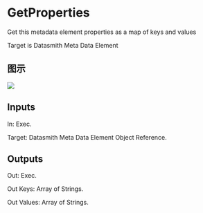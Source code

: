 # GetProperties

Get this metadata element properties as a map of keys and values

Target is Datasmith Meta Data Element

## 图示

![]($-20221218-18372924.png)

## Inputs

In: Exec.

Target: Datasmith Meta Data Element Object Reference.  

## Outputs

Out: Exec.

Out Keys: Array of Strings.

Out Values: Array of Strings.

